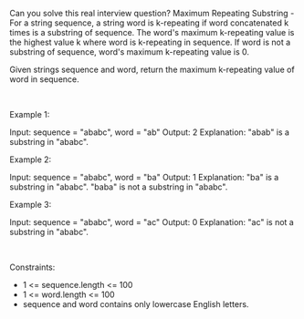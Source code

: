 Can you solve this real interview question? Maximum Repeating Substring - For a string sequence, a string word is k-repeating if word concatenated k times is a substring of sequence. The word's maximum k-repeating value is the highest value k where word is k-repeating in sequence. If word is not a substring of sequence, word's maximum k-repeating value is 0.

Given strings sequence and word, return the maximum k-repeating value of word in sequence.

 

Example 1:


Input: sequence = "ababc", word = "ab"
Output: 2
Explanation: "abab" is a substring in "ababc".


Example 2:


Input: sequence = "ababc", word = "ba"
Output: 1
Explanation: "ba" is a substring in "ababc". "baba" is not a substring in "ababc".


Example 3:


Input: sequence = "ababc", word = "ac"
Output: 0
Explanation: "ac" is not a substring in "ababc". 


 

Constraints:

 * 1 <= sequence.length <= 100
 * 1 <= word.length <= 100
 * sequence and word contains only lowercase English letters.